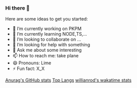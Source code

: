 ### Hi there 👋

Here are some ideas to get you started:

- 🔭 I’m currently working on PKPM
- 🌱 I’m currently learning NODE,TS,...
- 👯 I’m looking to collaborate on ...
- 🤔 I’m looking for help with something
- 💬 Ask me about some interesting
- 📫 How to reach me: take plane
- 😄 Pronouns: Lime
- ⚡ Fun fact: X_X

[Anurag's GitHub stats](https://github-readme-stats.vercel.app/api?username=cloudsTwo&show_icons=true&theme=solarized-light)
[Top Langs](https://github-readme-stats.vercel.app/api/top-langs/?username=cloudsTwo&layout=compact)
[willianrod's wakatime stats](https://github-readme-stats.vercel.app/api/wakatime?username=cloudsTwo)


